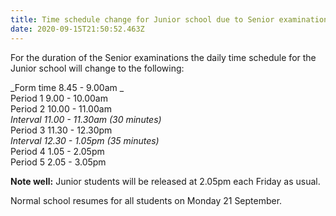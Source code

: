 ```yaml
---
title: Time schedule change for Junior school due to Senior examinations
date: 2020-09-15T21:50:52.463Z
---
```

For the duration of the Senior examinations the daily time schedule for the Junior school will change to the following:

_Form time 8.45 - 9.00am_  
Period 1 9.00 - 10.00am  
Period 2 10.00 - 11.00am  
_Interval 11.00 - 11.30am (30 minutes)_  
Period 3 11.30 - 12.30pm  
_Interval 12.30 - 1.05pm (35 minutes)_  
Period 4 1.05 - 2.05pm  
Period 5 2.05 - 3.05pm

**Note well:** Junior students will be released at 2.05pm each Friday as usual.

Normal school resumes for all students on Monday 21 September.